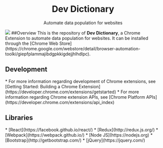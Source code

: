 <h1 align="center">Dev Dictionary</h1>
<p align="center">Automate data population for websites</p>
<kbd><img src='https://github.com/kensplanet/dev-dictionary/blob/dev/screenshots/2.0.0-1.png?raw=true'/></kbd>
##Overview
This is the repository of <b>Dev Dictionary</b>, a Chrome Extension to automate data population for websites. It can be installed through the [Chrome Web Store](https://chrome.google.com/webstore/detail/browser-automation-toolki/giepfplammajibdgpkkigdejjhlhdlpc).

<h2>Development</h2>
* For more information regarding development of Chrome extensions, see [Getting Started: Building a Chrome Extension](https://developer.chrome.com/extensions/getstarted)
* For more information regarding Chrome extension APIs, see [Chrome Platform APIs](https://developer.chrome.com/extensions/api_index)

<h2>Libraries</h2>
* [React](https://facebook.github.io/react/)
* [Redux](http://redux.js.org/)
* [Webpack](https://webpack.github.io/)
* [Node JS](https://nodejs.org)
* [Bootstrap](http://getbootstrap.com/)
* [jQuery](https://jquery.com/)
